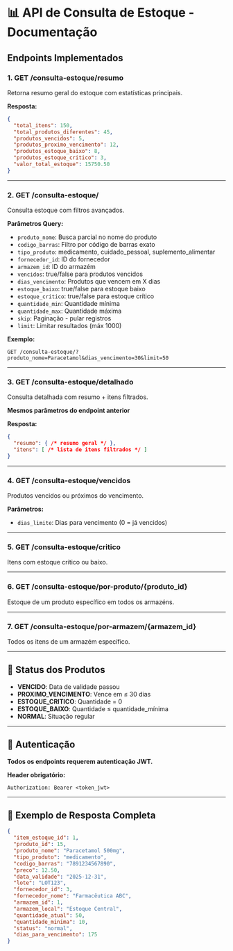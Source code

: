 # 📊 API de Consulta de Estoque - Documentação

## Endpoints Implementados

### 1. **GET /consulta-estoque/resumo**
Retorna resumo geral do estoque com estatísticas principais.

**Resposta:**
```json
{
  "total_itens": 150,
  "total_produtos_diferentes": 45,
  "produtos_vencidos": 5,
  "produtos_proximo_vencimento": 12,
  "produtos_estoque_baixo": 8,
  "produtos_estoque_critico": 3,
  "valor_total_estoque": 15750.50
}
```

---

### 2. **GET /consulta-estoque/**
Consulta estoque com filtros avançados.

**Parâmetros Query:**
- `produto_nome`: Busca parcial no nome do produto
- `codigo_barras`: Filtro por código de barras exato
- `tipo_produto`: medicamento, cuidado_pessoal, suplemento_alimentar
- `fornecedor_id`: ID do fornecedor
- `armazem_id`: ID do armazém
- `vencidos`: true/false para produtos vencidos
- `dias_vencimento`: Produtos que vencem em X dias
- `estoque_baixo`: true/false para estoque baixo
- `estoque_critico`: true/false para estoque crítico
- `quantidade_min`: Quantidade mínima
- `quantidade_max`: Quantidade máxima
- `skip`: Paginação - pular registros
- `limit`: Limitar resultados (máx 1000)

**Exemplo:**
```
GET /consulta-estoque/?produto_nome=Paracetamol&dias_vencimento=30&limit=50
```

---

### 3. **GET /consulta-estoque/detalhado**
Consulta detalhada com resumo + itens filtrados.

**Mesmos parâmetros do endpoint anterior**

**Resposta:**
```json
{
  "resumo": { /* resumo geral */ },
  "itens": [ /* lista de itens filtrados */ ]
}
```

---

### 4. **GET /consulta-estoque/vencidos**
Produtos vencidos ou próximos do vencimento.

**Parâmetros:**
- `dias_limite`: Dias para vencimento (0 = já vencidos)

---

### 5. **GET /consulta-estoque/critico**
Itens com estoque crítico ou baixo.

---

### 6. **GET /consulta-estoque/por-produto/{produto_id}**
Estoque de um produto específico em todos os armazéns.

---

### 7. **GET /consulta-estoque/por-armazem/{armazem_id}**
Todos os itens de um armazém específico.

---

## 🎯 Status dos Produtos

- **VENCIDO**: Data de validade passou
- **PROXIMO_VENCIMENTO**: Vence em ≤ 30 dias
- **ESTOQUE_CRITICO**: Quantidade = 0
- **ESTOQUE_BAIXO**: Quantidade ≤ quantidade_mínima
- **NORMAL**: Situação regular

---

## 🔐 Autenticação

**Todos os endpoints requerem autenticação JWT.**

**Header obrigatório:**
```
Authorization: Bearer <token_jwt>
```

---

## 📝 Exemplo de Resposta Completa

```json
{
  "item_estoque_id": 1,
  "produto_id": 15,
  "produto_nome": "Paracetamol 500mg",
  "tipo_produto": "medicamento",
  "codigo_barras": "7891234567890",
  "preco": 12.50,
  "data_validade": "2025-12-31",
  "lote": "LOT123",
  "fornecedor_id": 3,
  "fornecedor_nome": "Farmacêutica ABC",
  "armazem_id": 1,
  "armazem_local": "Estoque Central",
  "quantidade_atual": 50,
  "quantidade_minima": 10,
  "status": "normal",
  "dias_para_vencimento": 175
}
```
